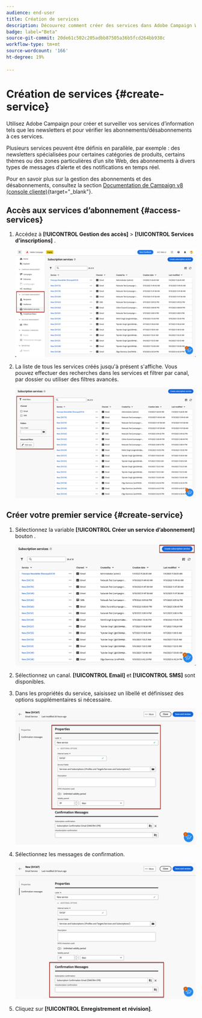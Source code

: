 ```yaml
---
audience: end-user
title: Création de services
description: Découvrez comment créer des services dans Adobe Campaign Web
badge: label="Beta"
source-git-commit: 20de61c502c205adbb87505a36b5fcd264bb938c
workflow-type: tm+mt
source-wordcount: '166'
ht-degree: 19%

---
```



# Création de services {#create-service}

Utilisez Adobe Campaign pour créer et surveiller vos services d’information tels que les newsletters et pour vérifier les abonnements/désabonnements à ces services.

Plusieurs services peuvent être définis en parallèle, par exemple : des newsletters spécialisées pour certaines catégories de produits, certains thèmes ou des zones particulières d’un site Web, des abonnements à divers types de messages d’alerte et des notifications en temps réel.

Pour en savoir plus sur la gestion des abonnements et des désabonnements, consultez la section [Documentation de Campaign v8 (console cliente)](https://experienceleague.adobe.com/docs/campaign/campaign-v8/audience/subscriptions.html){target="_blank"}.

## Accès aux services d’abonnement {#access-services}

1. Accédez à **[!UICONTROL Gestion des accès]** > **[!UICONTROL Services d’inscriptions]** .

   ![](assets/service-list.png)

1. La liste de tous les services créés jusqu&#39;à présent s&#39;affiche. Vous pouvez effectuer des recherches dans les services et filtrer par canal, par dossier ou utiliser des filtres avancés.

   ![](assets/service-filters.png)

## Créer votre premier service {#create-service}

1. Sélectionnez la variable **[!UICONTROL Créer un service d’abonnement]** bouton .

   ![](assets/service-create-button.png)

1. Sélectionnez un canal. **[!UICONTROL Email]** et **[!UICONTROL SMS]** sont disponibles.

1. Dans les propriétés du service, saisissez un libellé et définissez des options supplémentaires si nécessaire.

   ![](assets/service-create-properties.png)

1. Sélectionnez les messages de confirmation.

   ![](assets/service-create-confirmation-msg.png)

1. Cliquez sur **[!UICONTROL Enregistrement et révision]**.


